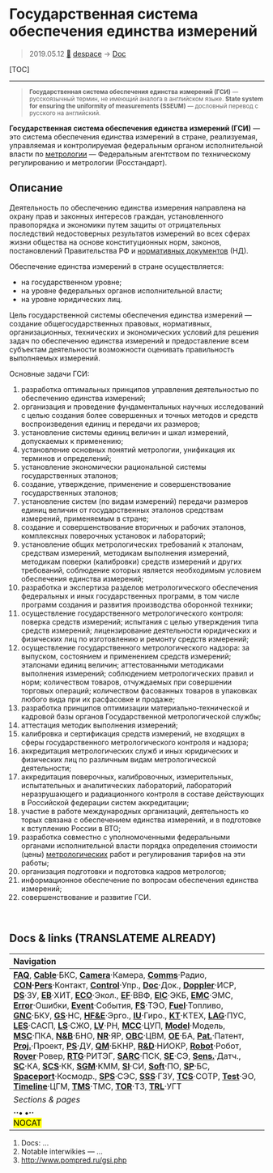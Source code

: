# Государственная система обеспечения единства измерений
> 2019.05.12 [🚀](../index/index.md) [despace](index.md) → [Doc](doc.md)

[TOC]

---

> <small>**Государственная система обеспечения единства измерений (ГСИ)** — русскоязычный термин, не имеющий аналога в английском языке. **State system for ensuring the uniformity of measurements (SSEUM)** — дословный перевод с русского на английский.</small>

**Государственная система обеспечения единства измерений (ГСИ)** — это система обеспечения единства измерений в стране, реализуемая, управляемая и контролируемая федеральным органом исполнительной власти по [метрологии](metrology.md) — Федеральным агентством по техническому регулированию и метрологии (Росстандарт).



## Описание
Деятельность по обеспечению единства измерения направлена на охрану прав и законных интересов граждан, установленного правопорядка и экономики путем защиты от отрицательных последствий недостоверных результатов измерений во всех сферах жизни общества на основе конституционных норм, законов, постановлений Правительства РФ и [нормативных документов](doc.md) (НД).

Обеспечение единства измерений в стране осуществляется:

   - на государственном уровне;
   - на уровне федеральных органов исполнительной власти;
   - на уровне юридических лиц.

Цель государственной системы обеспечения единства измерений — создание общегосударственных правовых, нормативных, организационных, технических и экономических условий для решения задач по обеспечению единства измерений и предоставление всем субъектам деятельности возможности оценивать правильность выполняемых измерений.

Основные задачи ГСИ:

   1. разработка оптимальных принципов управления деятельностью по обеспечению единства измерений;
   1. организация и проведение фундаментальных научных исследований с целью создания более совершенных и точных методов и средств воспроизведения единиц и передачи их размеров;
   1. установление системы единиц величин и шкал измерений, допускаемых к применению;
   1. установление основных понятий метрологии, унификация их терминов и определений;
   1. установление экономически рациональной системы государственных эталонов;
   1. создание, утверждение, применение и совершенствование государственных эталонов;
   1. установление систем (по видам измерений) передачи размеров единиц величин от государственных эталонов средствам измерений, применяемым в стране;
   1. создание и совершенствование вторичных и рабочих эталонов, комплексных поверочных установок и лабораторий;
   1. установление общих метрологических требований к эталонам, средствам измерений, методикам выполнения измерений, методикам поверки (калибровки) средств измерений и других требований, соблюдение которых является необходимым условием обеспечения единства измерений;
   1. разработка и экспертиза разделов метрологического обеспечения федеральных и иных государственных программ, в том числе программ создания и развития производства оборонной техники;
   1. осуществление государственного метрологического контроля: поверка средств измерений; испытания с целью утверждения типа средств измерений; лицензирование деятельности юридических и физических лиц по изготовлению и ремонту средств измерений;
   1. осуществление государственного метрологического надзора: за выпуском, состоянием и применением средств измерений; эталонами единиц величин; аттестованными методиками выполнения измерений; соблюдением метрологических правил и норм; количеством товаров, отчуждаемых при совершении торговых операций; количеством фасованных товаров в упаковках любого вида при их расфасовке и продаже;
   1. разработка принципов оптимизации материально‑технической и кадровой базы органов Государственной метрологической службы;
   1. аттестация методик выполнения измерений;
   1. калибровка и сертификация средств измерений, не входящих в сферы государственного метрологического контроля и надзора;
   1. аккредитация метрологических служб и иных юридических и физических лиц по различным видам метрологической деятельности;
   1. аккредитация поверочных, калибровочных, измерительных, испытательных и аналитических лабораторий, лабораторий неразрушающего и радиационного контроля в составе действующих в Российской федерации систем аккредитации;
   1. участие в работе международных организаций, деятельность ко торых связана с обеспечением единства измерений, и в подготовке к вступлению России в ВТО;
   1. разработка совместно с уполномоченными федеральными органами исполнительной власти порядка определения стоимости (цены) [метрологических](metrology.md) работ и регулирования тарифов на эти работы;
   1. организация подготовки и подготовка кадров метрологов;
   1. информационное обеспечение по вопросам обеспечения единства измерений;
   1. совершенствование и развитие ГСИ.



<p style="page-break-after:always"> </p>

## Docs & links (TRANSLATEME ALREADY)
|Navigation|
|:--|
|**[FAQ](faq.md)**, **[Cable](cable.md)**·БКС, **[Camera](cam.md)**·Камера, **[Comms](comms.md)**·Радио, **[CON](contact.md)·[Pers](person.md)**·Контакт, **[Control](control.md)**·Упр., **[Doc](doc.md)**·Док., **[Doppler](doppler.md)**·ИСР, **[DS](ds.md)**·ЗУ, **[EB](eb.md)**·ХИТ, **[ECO](ecology.md)**·Экол., **[EF](ef.md)**·ВВФ, **[ElC](elc.md)**·ЭКБ, **[EMC](emc.md)**·ЭМС, **[Error](error.md)**·Ошибки, **[Event](event.md)**·События, **[FS](fs.md)**·ТЭО, **[Fuel](fuel.md)**·Топливо, **[GNC](gnc.md)**·БКУ, **[GS](scs.md)**·НС, **[HF&E](hfe.md)**·Эрго., **[IU](iu.md)**·Гиро., **[KT](kt.md)**·КТЕХ, **[LAG](lag.md)**·ПУC, **[LES](les.md)**·САСП, **[LS](ls.md)**·СЖО, **[LV](lv.md)**·РН, **[MCC](mcc.md)**·ЦУП, **[Model](model.md)**·Модель, **[MSC](sc.md)**·ПКА, **[N&B](nnb.md)**·БНО, **[NR](nr.md)**·ЯР, **[OBC](obc.md)**·ЦВМ, **[OE](oe.md)**·БА, **[Pat.](патент.md)**·Патент, **[Proj.](project.md)**·Проект, **[PS](ps.md)**·ДУ, **[QM](qm.md)**·БКНР, **[R&D](rnd.md)**·НИОКР, **[Robot](robotics.md)**·Робот, **[Rover](rover.md)**·Ровер, **[RTG](rtg.md)**·РИТЭГ, **[SARC](sarc.md)**·ПСК, **[SE](se.md)**·СЭ, **[Sens.](sensor.md)**·Датч., **[SC](sc.md)**·КА, **[SCS](scs.md)**·КК, **[SGM](sgm.md)**·КММ, **[SI](si.md)**·СИ, **[Soft](soft.md)**·ПО, **[SP](sp.md)**·БС, **[Spaceport](spaceport.md)**·Космодр., **[SPS](sps.md)**·СЭС, **[SSS](sss.md)**·ГЗУ, **[TCS](tcs.md)**·СОТР, **[Test](test.md)**·ЭО, **[Timeline](timeline.md)**·ЦГМ, **[TMS](tms.md)**·ТМС, **[TOR](tor.md)**·ТЗ, **[TRL](trl.md)**·УГТ|
|*Sections & pages*|
|**··• [](.md) •··**<br> <mark>NOCAT</mark>|

   1. Docs: …
   1. Notable interwikies — …
   1. <http://www.pompred.ru/gsi.php>
